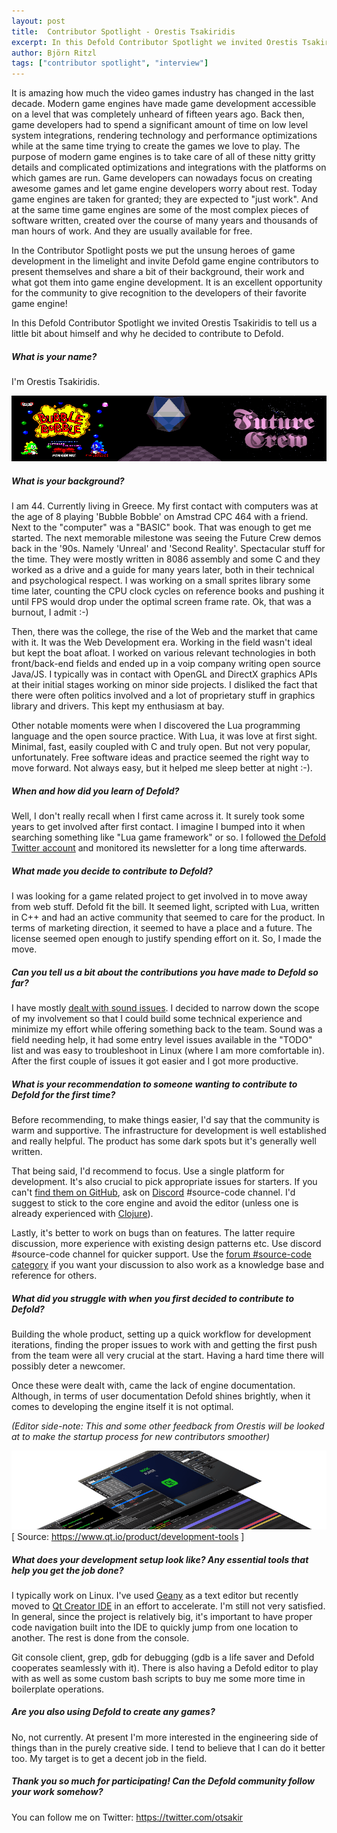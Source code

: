 ```yaml
---
layout: post
title:  Contributor Spotlight - Orestis Tsakiridis
excerpt: In this Defold Contributor Spotlight we invited Orestis Tsakiridis to tell us a little bit about himself and why he is contributing to the Defold source code.
author: Björn Ritzl
tags: ["contributor spotlight", "interview"]
---
```


It is amazing how much the video games industry has changed in the last decade. Modern game engines have made game development accessible on a level that was completely unheard of fifteen years ago. Back then, game developers had to spend a significant amount of time on low level system integrations, rendering technology and performance optimizations while at the same time trying to create the games we love to play. The purpose of modern game engines is to take care of all of these nitty gritty details and complicated optimizations and integrations with the platforms on which games are run. Game developers can nowadays focus on creating awesome games and let game engine developers worry about rest. Today game engines are taken for granted; they are expected to "just work". And at the same time game engines are some of the most complex pieces of software written, created over the course of many years and thousands of man hours of work. And they are usually available for free.

In the Contributor Spotlight posts we put the unsung heroes of game development in the limelight and invite Defold game engine contributors to present themselves and share a bit of their background, their work and what got them into game engine development. It is an excellent opportunity for the community to give recognition to the developers of their favorite game engine!

In this Defold Contributor Spotlight we invited Orestis Tsakiridis to tell us a little bit about himself and why he decided to contribute to Defold.


##### What is your name?
I'm Orestis Tsakiridis.


![](/images/posts/contributor-spotlight-orestis-tsakiridis/bubble-bobble-future-crew.png)

##### What is your background?
I am 44. Currently living in Greece. My first contact with computers was at the age of 8 playing 'Bubble Bobble' on Amstrad CPC 464 with a friend. Next to the "computer" was a "BASIC" book. That was enough to get me started. The next memorable milestone was seeing the Future Crew demos back in the '90s. Namely 'Unreal' and 'Second Reality'. Spectacular stuff for the time. They were mostly written in 8086 assembly and some C and they worked as a drive and a guide for many years later, both in their technical and psychological respect. I was working on a small sprites library some time later, counting the CPU clock cycles on reference books and pushing it until FPS would drop under the optimal screen frame rate. Ok, that was a burnout, I admit :-)

Τhen, there was the college, the rise of the Web and the market that came with it. It was the Web Development era. Working in the field wasn't ideal but kept the boat afloat. I worked on various relevant technologies in both front/back-end fields and ended up in a voip company writing open source Java/JS. I typically was in contact with OpenGL and DirectX graphics APIs at their initial stages working on minor side projects. I disliked the fact that there were often politics involved and a lot of proprietary stuff in graphics library and drivers. This kept my enthusiasm at bay.

Other notable moments were when I discovered the Lua programming language and the open source practice. With Lua, it was love at first sight. Minimal, fast, easily coupled with C and truly open. But not very popular, unfortunately. Free software ideas and practice seemed the right way to move forward. Not always easy, but it helped me sleep better at night :-).


##### When and how did you learn of Defold?
Well, I don't really recall when I first came across it. It surely took some years to get involved after first contact. I imagine I bumped into it when searching something like "Lua game framework" or so. I followed [the Defold Twitter account](https://twitter.com/defold) and monitored its newsletter for a long time afterwards.


##### What made you decide to contribute to Defold?
I was looking for a game related project to get involved in to move away from web stuff. Defold fit the bill. It seemed light, scripted with Lua, written in C++ and had an active community that seemed to care for the product. In terms of marketing direction, it seemed to have a place and a future. The license seemed open enough to justify spending effort on it. So, I made the move.


##### Can you tell us a bit about the contributions you have made to Defold so far?
I have mostly [dealt with sound issues](https://github.com/defold/defold/issues?q=is%3Aissue+assignee%3Aotsakir+). I decided to narrow down the scope of my involvement so that I could build some technical experience and minimize my effort while offering something back to the team. Sound was a field needing help, it had some entry level issues available in the "TODO" list and was easy to troubleshoot in Linux (where I am more comfortable in). After the first couple of issues it got easier and I got more productive.


##### What is your recommendation to someone wanting to contribute to Defold for the first time?
Before recommending, to make things easier, I'd say that the community is warm and supportive. The infrastructure for development is well established and really helpful. The product has some dark spots but it's generally well written.

That being said, I'd recommend to focus. Use a single platform for development. It's also crucial to pick appropriate issues for starters. If you can't [find them on GitHub](https://github.com/defold/defold/issues?q=is%3Aissue+label%3A%22good+first+issue%22+is%3Aopen), ask on [Discord](https://discord.gg/cHBde7J) #source-code channel. I'd suggest to stick to the core engine and avoid the editor (unless one is already experienced with [Clojure](https://clojure.org/)).

Lastly, it's better to work on bugs than on features. The latter require discussion, more experience with existing design patterns etc. Use discord #source-code channel for quicker support. Use the [forum #source-code category](https://forum.defold.com/c/source-code) if you want your discussion to also work as a knowledge base and reference for others.


##### What did you struggle with when you first decided to contribute to Defold?
Building the whole product, setting up a quick workflow for development iterations, finding the proper issues to work with and getting the first push from the team were all very crucial at the start. Having a hard time there will possibly deter a newcomer.

Once these were dealt with, came the lack of engine documentation. Although, in terms of user documentation Defold shines brightly, when it comes to developing the engine itself it is not optimal.

_(Editor side-note: This and some other feedback from Orestis will be looked at to make the startup process for new contributors smoother)_


![](/images/posts/contributor-spotlight-orestis-tsakiridis/qt_developmenttools_main.png)
[ Source: https://www.qt.io/product/development-tools ]

##### What does your development setup look like? Any essential tools that help you get the job done?
I typically work on Linux. I've used [Geany](https://www.geany.org/) as a text editor but recently moved to [Qt Creator IDE](https://www.qt.io/product/development-tools) in an effort to accelerate. I'm still not very satisfied. In general, since the project is relatively big, it's important to have proper code navigation built into the IDE to quickly jump from one location to another. The rest is done from the console.

Git console client, grep, gdb for debugging (gdb is a life saver and Defold cooperates seamlessly with it). There is also having a Defold editor to play with as well as some custom bash scripts to buy me some more time in boilerplate operations.


##### Are you also using Defold to create any games?
No, not currently. At present I'm more interested in the engineering side of things than in the purely creative side. I tend to believe that I can do it better too. My target is to get a decent job in the field.


##### Thank you so much for participating! Can the Defold community follow your work somehow?
You can follow me on Twitter: https://twitter.com/otsakir
